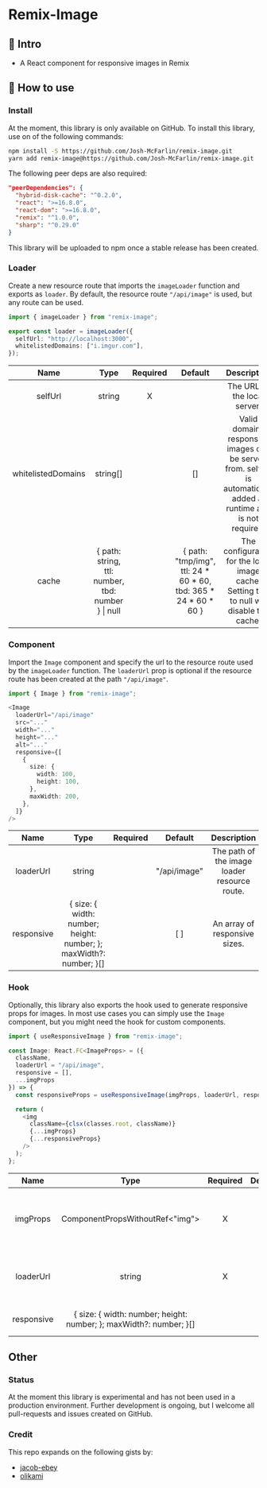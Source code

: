 # Remix-Image

## 👋 Intro

- A React component for responsive images in Remix


## 🚀 How to use

### Install

At the moment, this library is only available on GitHub.
To install this library, use on of the following commands:
```bash
npm install -S https://github.com/Josh-McFarlin/remix-image.git
yarn add remix-image@https://github.com/Josh-McFarlin/remix-image.git
```

The following peer deps are also required:
```json
"peerDependencies": {
  "hybrid-disk-cache": "^0.2.0",
  "react": ">=16.8.0",
  "react-dom": ">=16.8.0",
  "remix": "^1.0.0",
  "sharp": "^0.29.0"
}
```

This library will be uploaded to npm once a stable release has been created.

### Loader

Create a new resource route that imports the `imageLoader` function and exports as `loader`.
By default, the resource route `"/api/image"` is used, but any route can be used.
```typescript jsx
import { imageLoader } from "remix-image";

export const loader = imageLoader({
  selfUrl: "http://localhost:3000",
  whitelistedDomains: ["i.imgur.com"],
});
```

|        Name        |                       Type                        | Required |                            Default                             |                                                     Description                                                    |
|:------------------:|:-------------------------------------------------:|:--------:|:--------------------------------------------------------------:|:------------------------------------------------------------------------------------------------------------------:|
|       selfUrl      |                      string                       |     X    |                                                                |                                            The URL of the local server.                                            |
| whitelistedDomains |                     string[]                      |          |                               []                               | Valid domains responsive images can be served from. selfUrl is automatically added at runtime and is not required. |
|        cache       |   { path: string, ttl: number, tbd: number } \| null    |                                                                   | { path: "tmp/img", ttl: 24 * 60 * 60, tbd: 365 * 24 * 60 * 60 } |              The configuration for the local image cache. Setting this to null will disable the cache.             |

### Component

Import the `Image` component and specify the url to the resource route used by the `imageLoader` function.
The `loaderUrl` prop is optional if the resource route has been created at the path `"/api/image"`.
```typescript jsx
import { Image } from "remix-image";

<Image
  loaderUrl="/api/image"
  src="..."
  width="..."
  height="..."
  alt="..."
  responsive={[
    {
      size: {
        width: 100,
        height: 100,
      },
      maxWidth: 200,
    },
  ]}
/>
```

|    Name    |                                Type                                | Required |    Default   |                  Description                 |
|:----------:|:------------------------------------------------------------------:|:--------:|:------------:|:--------------------------------------------:|
|  loaderUrl |                               string                               |          | "/api/image" | The path of the image loader resource route. |
| responsive | { size: { width: number; height: number; }; maxWidth?: number; }[] |          |      [ ]     |         An array of responsive sizes.        |


### Hook

Optionally, this library also exports the hook used to generate responsive props for images.
In most use cases you can simply use the `Image` component, but you might need the hook for custom components.

```typescript jsx
import { useResponsiveImage } from "remix-image";

const Image: React.FC<ImageProps> = ({
  className,
  loaderUrl = "/api/image",
  responsive = [],
  ...imgProps
}) => {
  const responsiveProps = useResponsiveImage(imgProps, loaderUrl, responsive);

  return (
    <img
      className={clsx(classes.root, className)}
      {...imgProps}
      {...responsiveProps}
    />
  );
};
```

|    Name    |                                Type                                | Required | Default |                   Description                   |
|:----------:|:------------------------------------------------------------------:|:--------:|:-------:|:-----------------------------------------------:|
|  imgProps  |                   ComponentPropsWithoutRef<"img">                  |     X    |         | The props to be passed to the base img element. |
|  loaderUrl |                               string                               |     X    |    []   |   The path of the image loader resource route.  |
| responsive | { size: { width: number; height: number; }; maxWidth?: number; }[] |          |    []   |          An array of responsive sizes.          |

## Other

### Status

At the moment this library is experimental and has not been used in a production environment.
Further development is ongoing, but I welcome all pull-requests and issues created on GitHub.

### Credit

This repo expands on the following gists by:

- [jacob-ebey](https://gist.github.com/jacob-ebey/3a37a86307de9ef22f47aae2e593b56f)
- [olikami](https://gist.github.com/olikami/236e3c57ca73d145984ec6c127416340)
